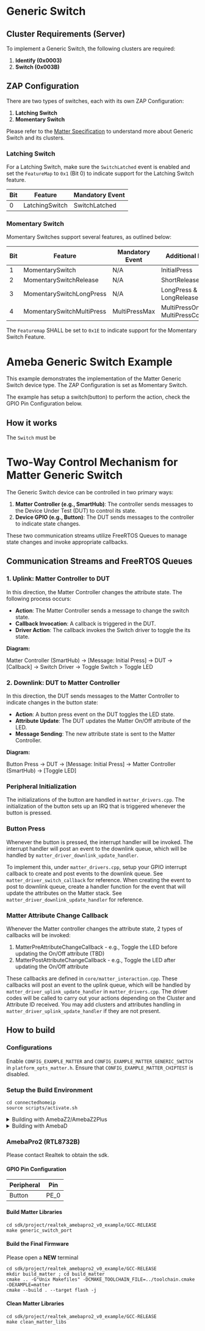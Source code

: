 # Generic Switch

## Cluster Requirements (Server)

To implement a Generic Switch, the following clusters are required:

1. **Identify (0x0003)**
2. **Switch (0x003B)**

## ZAP Configuration

There are two types of switches, each with its own ZAP Configuration:

1. **Latching Switch**
2. **Momentary Switch**

Please refer to the [Matter Specification](https://github.com/CHIP-Specifications/connectedhomeip-spec/blob/master/src/app_clusters/Switch.adoc) to understand more about Generic Switch and its clusters.

### Latching Switch

For a Latching Switch, make sure the `SwitchLatched` event is enabled and set the `FeatureMap` to `0x1` (Bit 0) to indicate support for the Latching Switch feature.

| Bit  | Feature        | Mandatory Event |
|------|----------------|-----------------|
| 0    | LatchingSwitch | SwitchLatched   |

### Momentary Switch

Momentary Switches support several features, as outlined below:

| Bit  | Feature                   | Mandatory Event         | Additional Event                      |
|------|---------------------------|-------------------------|----------------------------------------|
| 1    | MomentarySwitch          | N/A                     | InitialPress                           |
| 2    | MomentarySwitchRelease   | N/A                     | ShortRelease                           |
| 3    | MomentarySwitchLongPress | N/A                     | LongPress & LongRelease                |
| 4    | MomentarySwitchMultiPress| MultiPressMax           | MultiPressOngoing, MultiPressComplete  |

The `Featuremap` SHALL be set to `0x1E` to indicate support for the Momentary Switch Feature.

# Ameba Generic Switch Example

This example demonstrates the implementation of the Matter Generic Switch device type.
The ZAP Configuration is set as Momentary Switch.

The example has setup a switch(button) to perform the action, check the GPIO Pin Configuration below.

## How it works

The `Switch` must be 

# Two-Way Control Mechanism for Matter Generic Switch

The Generic Switch device can be controlled in two primary ways:

1. **Matter Controller (e.g., SmartHub)**: The controller sends messages to the Device Under Test (DUT) to control its state.
2. **Device GPIO (e.g., Button)**: The DUT sends messages to the controller to indicate state changes.

These two communication streams utilize FreeRTOS Queues to manage state changes and invoke appropriate callbacks.

## Communication Streams and FreeRTOS Queues

### 1. Uplink: Matter Controller to DUT

In this direction, the Matter Controller changes the attribute state. The following process occurs:

- **Action**: The Matter Controller sends a message to change the switch state.
- **Callback Invocation**: A callback is triggered in the DUT.
- **Driver Action**: The callback invokes the Switch driver to toggle the its state.

**Diagram:**

Matter Controller (SmartHub) → [Message: Initial Press] → DUT → [Callback] → Switch Driver → Toggle Switch > Toggle LED

### 2. Downlink: DUT to Matter Controller

In this direction, the DUT sends messages to the Matter Controller to indicate changes in the button state:

- **Action**: A button press event on the DUT toggles the LED state.
- **Attribute Update**: The DUT updates the Matter On/Off attribute of the LED.
- **Message Sending**: The new attribute state is sent to the Matter Controller.

**Diagram:**

Button Press → DUT → [Message: Initial Press] → Matter Controller (SmartHub) -> [Toggle LED]

### Peripheral Initialization

The initializations of the button are handled in `matter_drivers.cpp`.
The initialization of the button sets up an IRQ that is triggered whenever the button is pressed.

### Button Press
Whenever the button is pressed, the interrupt handler will be invoked.
The interrupt handler will post an event to the downlink queue, which will be handled by `matter_driver_downlink_update_handler`.

To implement this, under `matter_drivers.cpp`, setup your GPIO interrupt callback to create and post events to the downlink queue. See `matter_driver_switch_callback` for reference.
When creating the event to post to downlink queue, create a handler function for the event that will update the attributes on the Matter stack. See `matter_driver_downlink_update_handler` for reference.

### Matter Attribute Change Callback
Whenever the Matter controller changes the attribute state, 2 types of callbacks will be invoked:
  1. MatterPreAttributeChangeCallback - e.g., Toggle the LED before updating the On/Off attribute (TBD)
  2. MatterPostAttributeChangeCallback - e.g., Toggle the LED after updating the On/Off attribute

These callbacks are defined in `core/matter_interaction.cpp`.
These callbacks will post an event to the uplink queue, which will be handled by `matter_driver_uplink_update_handler` in `matter_drivers.cpp`.
The driver codes will be called to carry out your actions depending on the Cluster and Attribute ID received.
You may add clusters and attributes handling in `matter_driver_uplink_update_handler` if they are not present. 

## How to build

### Configurations
Enable `CONFIG_EXAMPLE_MATTER` and `CONFIG_EXAMPLE_MATTER_GENERIC_SWITCH` in `platform_opts_matter.h`.
Ensure that `CONFIG_EXAMPLE_MATTER_CHIPTEST` is disabled.

### Setup the Build Environment

    cd connectedhomeip
    source scripts/activate.sh

<details>
  <summary>Building with AmebaZ2/AmebaZ2Plus</summary>

### AmebaZ2/AmebaZ2Plus (RTL8710C)

#### GPIO Pin Configuration

| Peripheral  | Pin   |
| ----------- | ----- |
| Button      | PA_19 |

#### Build Matter Libraries

**Navigate to `realtek_amebaz2_v0_example` for AmebaZ2 or `realtek_amebaz2plus_v0_example` for AmebaZ2Plus**

    cd ameba-rtos-z2/project/realtek_amebaX_v0_example/GCC-RELEASE/
    make generic_switch_port

#### Build the Final Firmware

    cd ameba-rtos-z2/project/realtek_amebaX_v0_example/GCC-RELEASE/
    make is_matter

#### Clean Matter Libraries

    cd ameba-rtos-z2/project/realtek_amebaX_v0_example/GCC-RELEASE/
    make clean_matter_libs

#### Clean Ameba Matter application

    cd ameba-rtos-z2/project/realtek_amebaX_v0_example/GCC-RELEASE/
    make clean_matter

</details>

<details>
  <summary>Building with AmebaD</summary>

### AmebaD (RTL8721D)

#### GPIO Pin Configuration

| Peripheral  | Pin   |
| ----------- | ----- |
| Button      | PB_5  |

#### Build Matter Libraries

    cd ameba-rtos-d/project/realtek_amebaD_va0_example/GCC-RELEASE/project_hp
    make -C asdk generic_switch_port

#### Build the Final Firmware

    cd ameba-rtos-d/project/realtek_amebaD_va0_example/GCC-RELEASE/project_lp
    make all
    cd ameba-rtos-d/project/realtek_amebaD_va0_example/GCC-RELEASE/project_hp
    make all

#### Clean Matter Libraries and Firmware

    cd ameba-rtos-d/project/realtek_amebaD_va0_example/GCC-RELEASE/project_hp
    make clean

</details>

### AmebaPro2 (RTL8732B)

Please contact Realtek to obtain the sdk.

#### GPIO Pin Configuration

| Peripheral | Pin   |
| ---------- | ----- |
| Button     | PE_0  |
  
#### Build Matter Libraries

    cd sdk/project/realtek_amebapro2_v0_example/GCC-RELEASE
    make generic_switch_port

#### Build the Final Firmware

Please open a **NEW** terminal

    cd sdk/project/realtek_amebapro2_v0_example/GCC-RELEASE
    mkdir build_matter ; cd build_matter
    cmake .. -G"Unix Makefiles" -DCMAKE_TOOLCHAIN_FILE=../toolchain.cmake -DEXAMPLE=matter
    cmake --build . --target flash -j

#### Clean Matter Libraries

    cd sdk/project/realtek_amebapro2_v0_example/GCC-RELEASE
    make clean_matter_libs

</details>
